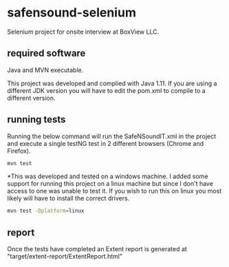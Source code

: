 # safensound-selenium

Selenium project for onsite interview at BoxView LLC.

## required software
Java and MVN executable.

This project was developed and complied with Java 1.11. If you are using a different JDK version you will have to edit the pom.xml to compile to a different version.

## running tests
Running the below command will run the SafeNSoundIT.xml in the project and execute a single testNG test in 2 different browsers (Chrome and Firefox).

```bash
mvn test
```

*This was developed and tested on a windows machine. I added some support for running this project on a linux machine but since I don't have access to one was unable to test it. If you wish to run this on linux you most likely will have to install the correct drivers.

```bash
mvn test -Dplatform=linux
```

## report
Once the tests have completed an Extent report is generated at "target/extent-report/ExtentReport.html"

